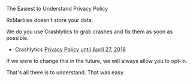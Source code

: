 The Easiest to Understand Privacy Policy

RxMarbles doesn't store your data.

We do you use Crashlytics to grab crashes and fix them as soon as possible.
 - Crashlytics [Privacy Policy until April 27, 2018](https://try.crashlytics.com/terms/privacy-policy.pdf)

If we were to change this in the future, we will always allow you to opt-in.

That's all there is to understand. That was easy.
